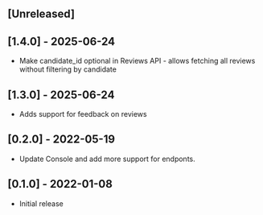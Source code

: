 ## [Unreleased]

## [1.4.0] - 2025-06-24
- Make candidate_id optional in Reviews API - allows fetching all reviews without filtering by candidate

## [1.3.0] - 2025-06-24
- Adds support for feedback on reviews

## [0.2.0] - 2022-05-19

- Update Console and add more support for endponts.
## [0.1.0] - 2022-01-08

- Initial release